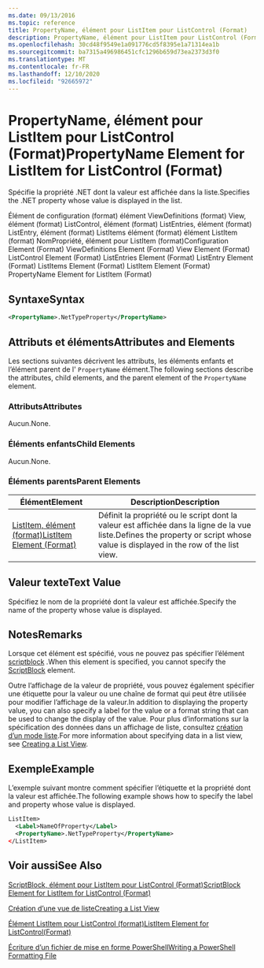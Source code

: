 ```yaml
---
ms.date: 09/13/2016
ms.topic: reference
title: PropertyName, élément pour ListItem pour ListControl (Format)
description: PropertyName, élément pour ListItem pour ListControl (Format)
ms.openlocfilehash: 30cd48f9549e1a091776cd5f8395e1a71314ea1b
ms.sourcegitcommit: ba7315a496986451cfc1296b659d73ea2373d3f0
ms.translationtype: MT
ms.contentlocale: fr-FR
ms.lasthandoff: 12/10/2020
ms.locfileid: "92665972"
---
```

# <a name="propertyname-element-for-listitem-for-listcontrol-format"></a><span data-ttu-id="dce63-103">PropertyName, élément pour ListItem pour ListControl (Format)</span><span class="sxs-lookup"><span data-stu-id="dce63-103">PropertyName Element for ListItem for ListControl (Format)</span></span>

<span data-ttu-id="dce63-104">Spécifie la propriété .NET dont la valeur est affichée dans la liste.</span><span class="sxs-lookup"><span data-stu-id="dce63-104">Specifies the .NET property whose value is displayed in the list.</span></span>

<span data-ttu-id="dce63-105">Élément de configuration (format) élément ViewDefinitions (format) View, élément (format) ListControl, élément (format) ListEntries, élément (format) ListEntry, élément (format) ListItems élément (format) élément ListItem (format) NomPropriété, élément pour ListItem (format)</span><span class="sxs-lookup"><span data-stu-id="dce63-105">Configuration Element (Format) ViewDefinitions Element (Format) View Element (Format) ListControl Element (Format) ListEntries Element (Format) ListEntry Element (Format) ListItems Element (Format) ListItem Element (Format) PropertyName Element for ListItem (Format)</span></span>

## <a name="syntax"></a><span data-ttu-id="dce63-106">Syntaxe</span><span class="sxs-lookup"><span data-stu-id="dce63-106">Syntax</span></span>

```xml
<PropertyName>.NetTypeProperty</PropertyName>
```

## <a name="attributes-and-elements"></a><span data-ttu-id="dce63-107">Attributs et éléments</span><span class="sxs-lookup"><span data-stu-id="dce63-107">Attributes and Elements</span></span>

<span data-ttu-id="dce63-108">Les sections suivantes décrivent les attributs, les éléments enfants et l’élément parent de l' `PropertyName` élément.</span><span class="sxs-lookup"><span data-stu-id="dce63-108">The following sections describe the attributes, child elements, and the parent element of the `PropertyName` element.</span></span>

### <a name="attributes"></a><span data-ttu-id="dce63-109">Attributs</span><span class="sxs-lookup"><span data-stu-id="dce63-109">Attributes</span></span>

<span data-ttu-id="dce63-110">Aucun.</span><span class="sxs-lookup"><span data-stu-id="dce63-110">None.</span></span>

### <a name="child-elements"></a><span data-ttu-id="dce63-111">Éléments enfants</span><span class="sxs-lookup"><span data-stu-id="dce63-111">Child Elements</span></span>

<span data-ttu-id="dce63-112">Aucun.</span><span class="sxs-lookup"><span data-stu-id="dce63-112">None.</span></span>

### <a name="parent-elements"></a><span data-ttu-id="dce63-113">Éléments parents</span><span class="sxs-lookup"><span data-stu-id="dce63-113">Parent Elements</span></span>

|<span data-ttu-id="dce63-114">Élément</span><span class="sxs-lookup"><span data-stu-id="dce63-114">Element</span></span>|<span data-ttu-id="dce63-115">Description</span><span class="sxs-lookup"><span data-stu-id="dce63-115">Description</span></span>|
|-------------|-----------------|
|[<span data-ttu-id="dce63-116">ListItem, élément (format)</span><span class="sxs-lookup"><span data-stu-id="dce63-116">ListItem Element (Format)</span></span>](./listitem-element-for-listitems-for-listcontrol-format.md)|<span data-ttu-id="dce63-117">Définit la propriété ou le script dont la valeur est affichée dans la ligne de la vue liste.</span><span class="sxs-lookup"><span data-stu-id="dce63-117">Defines the property or script whose value is displayed in the row of the list view.</span></span>|

## <a name="text-value"></a><span data-ttu-id="dce63-118">Valeur texte</span><span class="sxs-lookup"><span data-stu-id="dce63-118">Text Value</span></span>

<span data-ttu-id="dce63-119">Spécifiez le nom de la propriété dont la valeur est affichée.</span><span class="sxs-lookup"><span data-stu-id="dce63-119">Specify the name of the property whose value is displayed.</span></span>

## <a name="remarks"></a><span data-ttu-id="dce63-120">Notes</span><span class="sxs-lookup"><span data-stu-id="dce63-120">Remarks</span></span>

<span data-ttu-id="dce63-121">Lorsque cet élément est spécifié, vous ne pouvez pas spécifier l’élément [scriptblock](./scriptblock-element-for-listitem-for-listcontrol-format.md) .</span><span class="sxs-lookup"><span data-stu-id="dce63-121">When this element is specified, you cannot specify the [ScriptBlock](./scriptblock-element-for-listitem-for-listcontrol-format.md) element.</span></span>

<span data-ttu-id="dce63-122">Outre l’affichage de la valeur de propriété, vous pouvez également spécifier une étiquette pour la valeur ou une chaîne de format qui peut être utilisée pour modifier l’affichage de la valeur.</span><span class="sxs-lookup"><span data-stu-id="dce63-122">In addition to displaying the property value, you can also specify a label for the value or a format string that can be used to change the display of the value.</span></span> <span data-ttu-id="dce63-123">Pour plus d’informations sur la spécification des données dans un affichage de liste, consultez [création d’un mode liste](./creating-a-list-view.md).</span><span class="sxs-lookup"><span data-stu-id="dce63-123">For more information about specifying data in a list view, see [Creating a List View](./creating-a-list-view.md).</span></span>

## <a name="example"></a><span data-ttu-id="dce63-124">Exemple</span><span class="sxs-lookup"><span data-stu-id="dce63-124">Example</span></span>

<span data-ttu-id="dce63-125">L’exemple suivant montre comment spécifier l’étiquette et la propriété dont la valeur est affichée.</span><span class="sxs-lookup"><span data-stu-id="dce63-125">The following example shows how to specify the label and property whose value is displayed.</span></span>

```xml
ListItem>
  <Label>NameOfProperty</Label>
  <PropertyName>.NetTypeProperty</PropertyName>
</ListItem>

```

## <a name="see-also"></a><span data-ttu-id="dce63-126">Voir aussi</span><span class="sxs-lookup"><span data-stu-id="dce63-126">See Also</span></span>

[<span data-ttu-id="dce63-127">ScriptBlock, élément pour ListItem pour ListControl (Format)</span><span class="sxs-lookup"><span data-stu-id="dce63-127">ScriptBlock Element for ListItem for ListControl (Format)</span></span>](./scriptblock-element-for-listitem-for-listcontrol-format.md)

[<span data-ttu-id="dce63-128">Création d’une vue de liste</span><span class="sxs-lookup"><span data-stu-id="dce63-128">Creating a List View</span></span>](./creating-a-list-view.md)

[<span data-ttu-id="dce63-129">Élément ListItem pour ListControl (format)</span><span class="sxs-lookup"><span data-stu-id="dce63-129">ListItem Element for ListControl(Format)</span></span>](./listitem-element-for-listitems-for-listcontrol-format.md)

[<span data-ttu-id="dce63-130">Écriture d’un fichier de mise en forme PowerShell</span><span class="sxs-lookup"><span data-stu-id="dce63-130">Writing a PowerShell Formatting File</span></span>](./writing-a-powershell-formatting-file.md)
